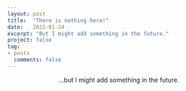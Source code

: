 ```yaml
---
layout: post
title:  "There is nothing here!"
date:   2022-01-24
excerpt: "But I might add something in the future."
project: false
tag:
- posts
  comments: false
---
```


<center>...but I might add something in the future.</center>
